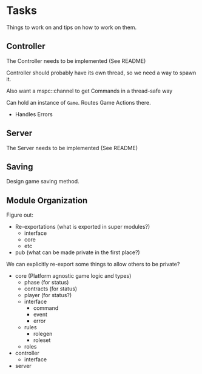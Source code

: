 # Tasks
Things to work on and tips on how to work on them.

## Controller

The Controller needs to be implemented (See README)

Controller should probably have its own thread, so we need a way to spawn it.

Also want a mspc::channel to get Commands in a thread-safe way

Can hold an instance of `Game`. Routes Game Actions there.
- Handles Errors

## Server

The Server needs to be implemented (See README)

## Saving

Design game saving method.

## Module Organization

Figure out:
- Re-exportations (what is exported in super modules?)
    - interface
    - core
    - etc
- pub (what can be made private in the first place?)

We can explicitly re-export some things to allow others to be private?

- core (Platform agnostic game logic and types)
    -  phase (for status)
    -  contracts (for status)
    -  player (for status?)
    -  interface
        -  command
        -  event
        -  error
    -  rules
        - rolegen
        - roleset
    - roles
- controller
    - interface
- server
